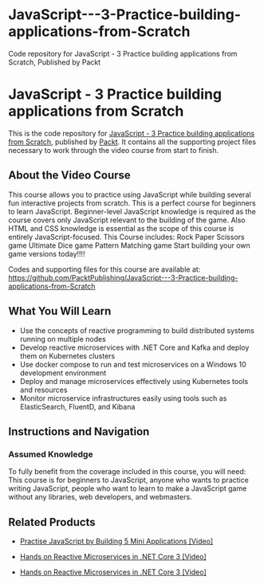 # JavaScript---3-Practice-building-applications-from-Scratch
Code repository for JavaScript - 3 Practice building applications from Scratch, Published by Packt
# JavaScript - 3 Practice building applications from Scratch
This is the code repository for [JavaScript - 3 Practice building applications from Scratch](https://www.packtpub.com/application-development/hands-reactive-microservices-net-core-3-video?utm_source=github&utm_medium=repository&utm_campaign=9781789952957), published by [Packt](https://www.packtpub.com/?utm_source=github). It contains all the supporting project files necessary to work through the video course from start to finish.
## About the Video Course
This course allows you to practice using JavaScript while building several fun interactive projects from scratch. This is a perfect course for beginners to learn JavaScript. Beginner-level JavaScript knowledge is required as the course covers only JavaScript relevant to the building of the game. Also HTML and CSS knowledge is essential as the scope of this course is entirely JavaScript-focused.
This Course includes:
Rock Paper Scissors game
Ultimate Dice game
Pattern Matching game
Start building your own game versions today!!!!

Codes and supporting files for this course are available at: https://github.com/PacktPublishing/JavaScript---3-Practice-building-applications-from-Scratch

<H2>What You Will Learn</H2>
<DIV class=book-info-will-learn-text>
<UL>
<LI>Use the concepts of reactive programming to build distributed systems running on multiple nodes 
<LI>Develop reactive microservices with .NET Core and Kafka and deploy them on Kubernetes clusters 
<LI>Use docker compose to run and test microservices on a Windows 10 development environment 
<LI>Deploy and manage microservices effectively using Kubernetes tools and resources 
<LI>Monitor microservice infrastructures easily using tools such as ElasticSearch, FluentD, and Kibana </LI></UL></DIV>

## Instructions and Navigation
### Assumed Knowledge
To fully benefit from the coverage included in this course, you will need:<br/>
This course is for beginners to JavaScript, anyone who wants to practice writing JavaScript, people who want to learn to make a JavaScript game without any libraries, web developers, and webmasters.

   

## Related Products
* [Practise JavaScript by Building 5 Mini Applications [Video]](https://www.packtpub.com/application-development/hands-reactive-microservices-net-core-3-video?utm_source=github&utm_medium=repository&utm_campaign=9781789952957)

* [Hands on Reactive Microservices in .NET Core 3 [Video]](https://www.packtpub.com/application-development/hands-reactive-microservices-net-core-3-video?utm_source=github&utm_medium=repository&utm_campaign=9781789952957)

* [Hands on Reactive Microservices in .NET Core 3 [Video]](https://www.packtpub.com/application-development/hands-reactive-microservices-net-core-3-video?utm_source=github&utm_medium=repository&utm_campaign=9781789952957)

